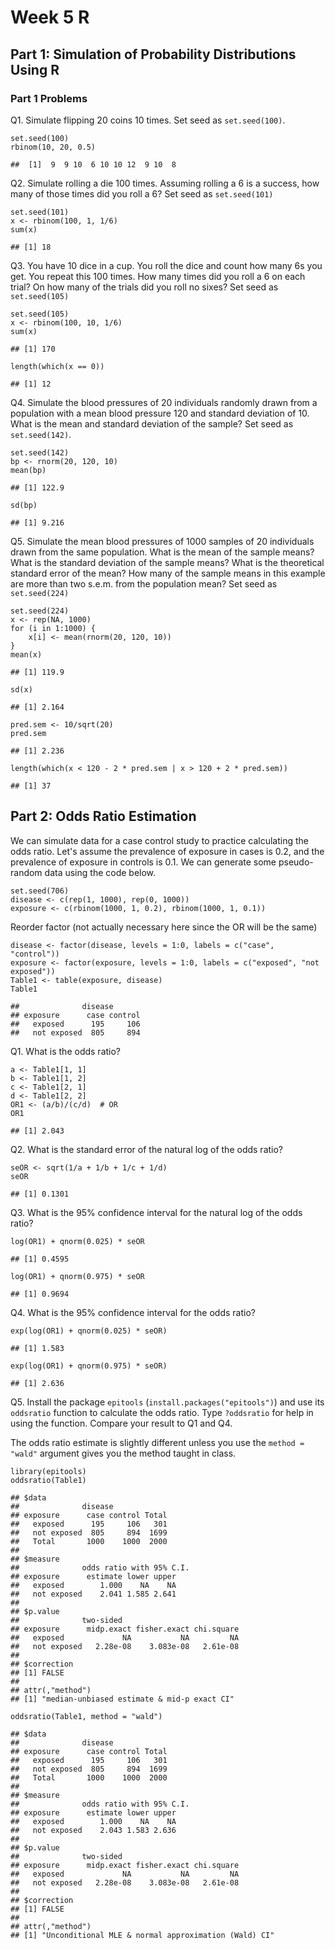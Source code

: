 Week 5 R
====

Part 1: Simulation of Probability Distributions Using R
------
### Part 1 Problems

 Q1. Simulate flipping 20 coins 10 times. Set seed as `set.seed(100)`.


~~~
set.seed(100)
rbinom(10, 20, 0.5)
~~~

~~~
##  [1]  9  9 10  6 10 10 12  9 10  8
~~~


Q2. Simulate rolling a die 100 times. Assuming rolling a 6 is a success, how many of those times did you roll a 6? Set seed as `set.seed(101)`

~~~
set.seed(101)
x <- rbinom(100, 1, 1/6)
sum(x)
~~~

~~~
## [1] 18
~~~


Q3. You have 10 dice in a cup. You roll the dice and count how many 6s you get. You repeat this 100 times. How many times did you roll a 6 on each trial? On how many of the trials did you roll no sixes? Set seed as `set.seed(105)`

~~~
set.seed(105)
x <- rbinom(100, 10, 1/6)
sum(x)
~~~

~~~
## [1] 170
~~~

~~~
length(which(x == 0))
~~~

~~~
## [1] 12
~~~


Q4. Simulate the blood pressures of 20 individuals randomly drawn from a population with a mean blood pressure 120 and standard deviation of 10. What is the mean and standard deviation of the sample? Set seed as `set.seed(142)`.

~~~
set.seed(142)
bp <- rnorm(20, 120, 10)
mean(bp)
~~~

~~~
## [1] 122.9
~~~

~~~
sd(bp)
~~~

~~~
## [1] 9.216
~~~


Q5. Simulate the mean blood pressures of 1000 samples of 20 individuals drawn from the same population. What is the mean of the sample means? What is the standard deviation of the sample means? What is the theoretical standard error of the mean? How many of the sample means in this example are more than two s.e.m. from the population mean? Set seed as `set.seed(224)`


~~~
set.seed(224)
x <- rep(NA, 1000)
for (i in 1:1000) {
    x[i] <- mean(rnorm(20, 120, 10))
}
mean(x)
~~~

~~~
## [1] 119.9
~~~

~~~
sd(x)
~~~

~~~
## [1] 2.164
~~~

~~~
pred.sem <- 10/sqrt(20)
pred.sem
~~~

~~~
## [1] 2.236
~~~

~~~
length(which(x < 120 - 2 * pred.sem | x > 120 + 2 * pred.sem))
~~~

~~~
## [1] 37
~~~


Part 2: Odds Ratio Estimation
-------

We can simulate data for a case control study to practice calculating the odds ratio. Let's assume the prevalence of exposure in cases is 0.2, and the prevalence of exposure in controls is 0.1. We can generate some pseudo-random data using the code below.


~~~
set.seed(706)
disease <- c(rep(1, 1000), rep(0, 1000))
exposure <- c(rbinom(1000, 1, 0.2), rbinom(1000, 1, 0.1))
~~~


Reorder factor (not actually necessary here since the OR will be the same)


~~~
disease <- factor(disease, levels = 1:0, labels = c("case", "control"))
exposure <- factor(exposure, levels = 1:0, labels = c("exposed", "not exposed"))
Table1 <- table(exposure, disease)
Table1
~~~

~~~
##              disease
## exposure      case control
##   exposed      195     106
##   not exposed  805     894
~~~


Q1. What is the odds ratio?


~~~
a <- Table1[1, 1]
b <- Table1[1, 2]
c <- Table1[2, 1]
d <- Table1[2, 2]
OR1 <- (a/b)/(c/d)  # OR
OR1
~~~

~~~
## [1] 2.043
~~~


Q2. What is the standard error of the natural log of the odds ratio?


~~~
seOR <- sqrt(1/a + 1/b + 1/c + 1/d)
seOR
~~~

~~~
## [1] 0.1301
~~~


Q3. What is the 95% confidence interval for the natural log of the odds ratio?


~~~
log(OR1) + qnorm(0.025) * seOR
~~~

~~~
## [1] 0.4595
~~~

~~~
log(OR1) + qnorm(0.975) * seOR
~~~

~~~
## [1] 0.9694
~~~


Q4. What is the 95% confidence interval for the odds ratio?


~~~
exp(log(OR1) + qnorm(0.025) * seOR)
~~~

~~~
## [1] 1.583
~~~

~~~
exp(log(OR1) + qnorm(0.975) * seOR)
~~~

~~~
## [1] 2.636
~~~


Q5. Install the package `epitools` (`install.packages("epitools")`) and use its `oddsratio` function to calculate the odds ratio. Type `?oddsratio` for help in using the function. Compare your result to Q1 and Q4.

The odds ratio estimate is slightly different unless you use the `method = "wald"` argument gives you the method taught in class.

~~~
library(epitools)
oddsratio(Table1)
~~~

~~~
## $data
##              disease
## exposure      case control Total
##   exposed      195     106   301
##   not exposed  805     894  1699
##   Total       1000    1000  2000
## 
## $measure
##              odds ratio with 95% C.I.
## exposure      estimate lower upper
##   exposed        1.000    NA    NA
##   not exposed    2.041 1.585 2.641
## 
## $p.value
##              two-sided
## exposure      midp.exact fisher.exact chi.square
##   exposed             NA           NA         NA
##   not exposed   2.28e-08    3.083e-08   2.61e-08
## 
## $correction
## [1] FALSE
## 
## attr(,"method")
## [1] "median-unbiased estimate & mid-p exact CI"
~~~

~~~
oddsratio(Table1, method = "wald")
~~~

~~~
## $data
##              disease
## exposure      case control Total
##   exposed      195     106   301
##   not exposed  805     894  1699
##   Total       1000    1000  2000
## 
## $measure
##              odds ratio with 95% C.I.
## exposure      estimate lower upper
##   exposed        1.000    NA    NA
##   not exposed    2.043 1.583 2.636
## 
## $p.value
##              two-sided
## exposure      midp.exact fisher.exact chi.square
##   exposed             NA           NA         NA
##   not exposed   2.28e-08    3.083e-08   2.61e-08
## 
## $correction
## [1] FALSE
## 
## attr(,"method")
## [1] "Unconditional MLE & normal approximation (Wald) CI"
~~~

